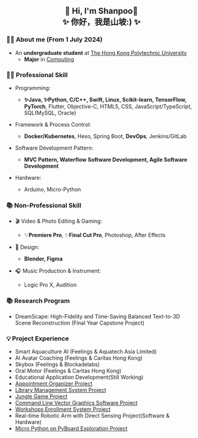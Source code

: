 ##  <center> 👋 Hi, I'm Shanpoo👋  <br> ✨ 你好，我是山坡:) ✨

### 👨‍🎓 About me (From 1 July 2024)
- An **undergraduate student** at [The Hong Kong Polytechnic University](https://www.polyu.edu.hk/)
  - **Major** in [Computing](https://www.polyu.edu.hk/comp/) 

### 🧑‍💻 Professional Skill

- Programming:
  - **✨Java, ✨Python, C/C++, Swift, Linux, Scikit-learn, TensorFlow, PyTorch**, Flutter, Objective-C, HTML5, CSS, JavaScript/TypeScript, SQL(MySQL, Oracle)

- Framework & Process Control:
  - **Docker/Kubernetes**, Hexo, Spring Boot, **DevOps**, Jenkins/GitLab
 
- Software Development Pattern:
  - **MVC Pattern, Waterflow Software Development, Agile Software Development**
  
- Hardware:
  - Arduino, Micro-Python

### 📚 Non-Professional Skill

- 🎬 Video & Photo Editing & Gaming:
  - ✨**Premiere Pro**, ✨**Final Cut Pro**, Photoshop, After Effects

- 🧩 Design:
  - **Blender, Figma**

- 🎧 Music Production & Instrument:
  - Logic Pro X, Audition
 
### 📚 Research Program
- DreamScape: High-Fidelity and Time-Saving Balanced Text-to-3D Scene Reconstruction (Final Year Capstone Project)

### 💡 Project Experience
- Smart Aquaculture AI (Feelings & Aquatech Asia Limited)
- AI Avatar Coaching (Feelings & Caritas Hong Kong)
- Skybox (Feelings & Blockadelabs)
- Oral Motor (Feelings & Caritas Hong Kong)
- Educational Application Development(Still Working)
- [Appointment Organizer Project](https://github.com/ShanpooO/Appointment_Organizer_Project)
- [Library Management System Project](https://github.com/ShanpooO/Library_Management_System_Project)
- [Jungle Game Project](https://github.com/ShanpooO/Jungle_Game_Project)
- [Command Line Vector Graphics Software Project](https://github.com/ShanpooO/Command-Line_Vector_Graphics_Software)
- [Workshops Enrollment System Project](https://github.com/ShanpooO/Workshops_Enrollment_System_Project)
- Real-time Robotic Arm with Direct Sensing Project(Software & Hardware)
- [Micro Python on PyBoard Exploration Project](https://github.com/ShanpooO/Micro_Python)
<!--
**ShanpooO/ShanpooO** is a ✨ _special_ ✨ repository because its `README.md` (this file) appears on your GitHub profile.

Here are some ideas to get you started:

- 🔭 I’m currently working on ...
- 🌱 I’m currently learning ...
- 👯 I’m looking to collaborate on ...
- 🤔 I’m looking for help with ...
- 💬 Ask me about ...
- 📫 How to reach me: ...
- 😄 Pronouns: ...
- ⚡ Fun fact: ...
-->
